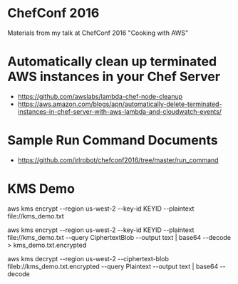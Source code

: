 # ChefConf 2016
Materials from my talk at ChefConf 2016 "Cooking with AWS"

# Automatically clean up terminated AWS instances in your Chef Server
* https://github.com/awslabs/lambda-chef-node-cleanup
* https://aws.amazon.com/blogs/apn/automatically-delete-terminated-instances-in-chef-server-with-aws-lambda-and-cloudwatch-events/

# Sample Run Command Documents
* https://github.com/irlrobot/chefconf2016/tree/master/run_command

# KMS Demo
aws kms encrypt --region us-west-2 --key-id KEYID --plaintext file://kms_demo.txt

aws kms encrypt --region us-west-2 --key-id KEYID --plaintext file://kms_demo.txt --query CiphertextBlob --output text | base64 --decode > kms_demo.txt.encrypted

aws kms decrypt --region us-west-2 --ciphertext-blob fileb://kms_demo.txt.encrypted --query Plaintext --output text | base64 --decode
